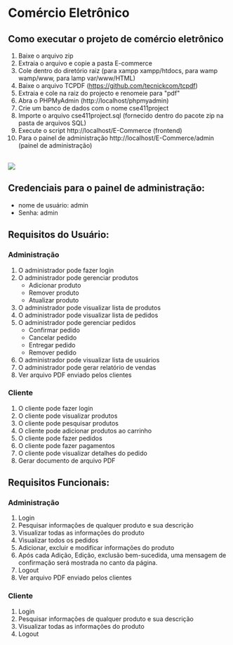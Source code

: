 # Comércio Eletrônico
## Como executar o projeto de comércio eletrônico
1. Baixe o arquivo zip
2. Extraia o arquivo e copie a pasta E-commerce
3. Cole dentro do diretório raiz (para xampp xampp/htdocs, para wamp wamp/www, para lamp var/www/HTML)
4. Baixe o arquivo TCPDF (https://github.com/tecnickcom/tcpdf)
5. Extraia e cole na raiz do projecto e renomeie para "pdf"
6. Abra o PHPMyAdmin (http://localhost/phpmyadmin)
7. Crie um banco de dados com o nome cse411project
8. Importe o arquivo cse411project.sql (fornecido dentro do pacote zip na pasta de arquivos SQL)
9. Execute o script http://localhost/E-Commerce (frontend)
10. Para o painel de administração http://localhost/E-Commerce/admin (painel de administração)

<br>
<a href="https://www.buymeacoffee.com/ashiquranik"><img src="https://img.buymeacoffee.com/button-api/?text=Me compre um café&emoji=&slug=ashiquranik&button_colour=5F7FFF&font_colour=ffffff&font_family=Cookie&outline_colour=000000&coffee_colour=FFDD00" /></a>
<br>

## Credenciais para o painel de administração:
- nome de usuário: admin
- Senha: admin

## Requisitos do Usuário:
### Administração
1. O administrador pode fazer login
2. O administrador pode gerenciar produtos
    - Adicionar produto
    - Remover produto
    - Atualizar produto
3. O administrador pode visualizar lista de produtos
4. O administrador pode visualizar lista de pedidos
5. O administrador pode gerenciar pedidos
    - Confirmar pedido
    - Cancelar pedido
    - Entregar pedido
    - Remover pedido
6. O administrador pode visualizar lista de usuários
7. O administrador pode gerar relatório de vendas
8. Ver arquivo PDF enviado pelos clientes

### Cliente
1. O cliente pode fazer login
2. O cliente pode visualizar produtos
3. O cliente pode pesquisar produtos
4. O cliente pode adicionar produtos ao carrinho
5. O cliente pode fazer pedidos
6. O cliente pode fazer pagamentos
7. O cliente pode visualizar detalhes do pedido
8. Gerar documento de arquivo PDF

## Requisitos Funcionais:
### Administração
1. Login
2. Pesquisar informações de qualquer produto e sua descrição
3. Visualizar todas as informações do produto
4. Visualizar todos os pedidos
5. Adicionar, excluir e modificar informações do produto
6. Após cada Adição, Edição, exclusão bem-sucedida, uma mensagem de confirmação será mostrada no canto da página.
7. Logout
8. Ver arquivo PDF enviado pelos clientes

### Cliente
1. Login
2. Pesquisar informações de qualquer produto e sua descrição
3. Visualizar todas as informações do produto
4. Logout

